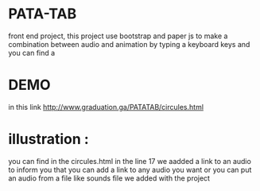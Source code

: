 # PATA-TAB
front end project, this project use bootstrap and paper js to make a combination between audio and animation by typing a keyboard keys
and you can find a 
# DEMO 
in this link http://www.graduation.ga/PATATAB/circules.html
# illustration :
you can find in the circules.html in the line 17 we aadded a link to an audio to inform you that you can add a link to any audio you want or you can put an audio from a file like sounds file we added with the project
